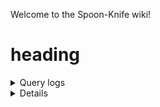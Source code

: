 Welcome to the Spoon-Knife wiki!

<h1> heading </h1>

<details> 
<summary>Query logs</summary>
<div>
<pre>
</div> 
</details>

<details> 
  <h2>Q1: What is the best Language in the World?</h2>
   <p> <li>A1: JavaScript </li>
<li>A1: JavaScript </li></p> 
</details>
